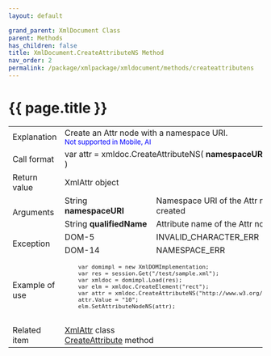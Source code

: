 ```yaml
---
layout: default

grand_parent: XmlDocument Class
parent: Methods
has_children: false
title: XmlDocument.CreateAttributeNS Method
nav_order: 2
permalink: /package/xmlpackage/xmldocument/methods/createattributens
---
```

# {{ page.title }}

<table>
  <tr>
    <td>Explanation</td>
    <td colspan="2">Create an Attr node with a namespace URI.<br><small><span style="color:blue">Not supported in Mobile, AI</span></small></td>
  </tr>
  <tr>
    <td>Call format</td>
    <td colspan="2">var attr = xmldoc.CreateAttributeNS( <b>namespaceURI, qualifiedName </b> )</td>
  </tr>
  <tr>
    <td>Return value</td>
    <td colspan="2">XmlAttr object</td>
  </tr>  
  <tr>
    <td rowspan="2">Arguments</td>
    <td>String <b>namespaceURI</b></td>
    <td>Namespace URI of the Attr node to be created</td>
  </tr>
  <tr>
    <td>String <b>qualifiedName</b></td>
    <td>Attribute name of the Attr node to be created</td>
  </tr>
  <tr>
    <td rowspan="2">Exception</td>
    <td>DOM-5</td>
    <td>INVALID_CHARACTER_ERR</td>
  </tr>
  <tr>
    <td>DOM-14</td>
    <td>NAMESPACE_ERR</td>
  </tr>
  <tr>
    <td>Example of use</td>
    <td colspan="2"><code><pre>
    var domimpl = new XmlDOMImplementation;
    var res = session.Get("/test/sample.xml");
    var xmldoc = domimpl.Load(res);
    var elm = xmldoc.CreateElement("rect");
    var attr = xmldoc.CreateAttributeNS("http://www.w3.org/2000/svg", "svg:x");
    attr.Value = "10";
    elm.SetAttributeNodeNS(attr);
    </pre></code></td>
  </tr>
  <tr>
    <td>Related item</td>
    <td colspan="2"><a href="/package/xmlpackage/xmlattr">XmlAttr</a> class<br><a href="/package/xmlpackage/xmldocument/methods/createattribute">CreateAttribute</a> method</td>
  </tr>
</table>



